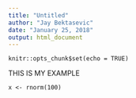 ```yaml
---
title: "Untitled"
author: "Jay Bektasevic"
date: "January 25, 2018"
output: html_document
---
```


```{r setup, include=FALSE}
knitr::opts_chunk$set(echo = TRUE)

```


THIS IS MY EXAMPLE 

```{r}
x <- rnorm(100)
```
